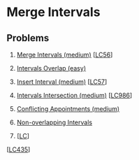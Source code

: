 # Merge Intervals

## Problems

1. [Merge Intervals (medium)]()
[[LC56](https://leetcode.com/problems/merge-intervals/)]
1. [Intervals Overlap (easy)]()
1. [Insert Interval (medium)]()
[[LC57](https://leetcode.com/problems/insert-interval/)]
1. [Intervals Intersection (medium)]()
[[LC986](https://leetcode.com/problems/interval-list-intersections/)]
1. [Conflicting Appointments (medium)]()
1. [Non-overlapping Intervals]()


1. []()
[[LC]()]

[[LC435](https://leetcode.com/problems/non-overlapping-intervals/)]